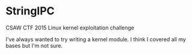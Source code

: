 # StringIPC
CSAW CTF 2015 Linux kernel exploitation challenge

I've always wanted to try writing a kernel module. I think I covered all my bases but I'm not sure.
